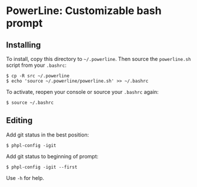 PowerLine: Customizable bash prompt
===================================



## Installing

To install, copy this directory to `~/.powerline`. Then source the `powerline.sh` script from
your `.bashrc`:

    $ cp -R src ~/.powerline
    $ echo 'source ~/.powerline/powerline.sh' >> ~/.bashrc

To activate, reopen your console or source your `.bashrc` again:

    $ source ~/.bashrc


## Editing

Add git status in the best position:

    $ phpl-config -igit 

Add git status to beginning of prompt:

    $ phpl-config -igit --first

Use `-h` for help.
